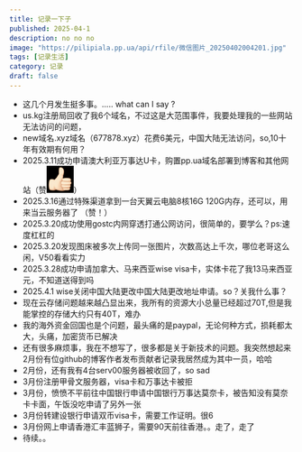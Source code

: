 ```yaml
---
title: 记录一下子
published: 2025-04-1
description: no no no 
image: "https://pilipiala.pp.ua/api/rfile/微信图片_20250402004201.jpg"
tags: [记录生活]
category: 记录
draft: false
---
```


- 这几个月发生挺多事。..... what can I say ?
- us.kg注册局回收了我6个域名，不过这是大范围事件，我要处理我的一些网站无法访问的问题，
- new域名.xyz域名（677878.xyz）花费6美元，中国大陆无法访问，so,10十年有效期有何用？
- 2025.3.11成功申请澳大利亚万事达U卡，购置pp.ua域名部署到博客和其他网站（赞![img.png](img.png)）
- 2025.3.16通过特殊渠道拿到一台天翼云电脑8核16G 120G内存，还可以，用来当云服务器了 （赞！）
- 2025.3.20成功使用gostc内网穿透打通公网访问，很简单的，要学么？ps:速度杠杠的
- 2025.3.20发现图床被多次上传同一张图片，次数高达上千次，哪位老哥这么闲，V50看看实力
- 2025.3.28成功申请加拿大、马来西亚wise visa卡，实体卡花了我13马来西亚元，不知道送得到吗
- 2025.4.1 wise关闭中国大陆更改中国大陆更改地址申请。so？关我什么事？
- 现在云存储问题越来越凸显出来，我所有的资源大小总量已经超过70T,但是我能掌控的存储大约只有40T，难办
- 我的海外资金回国也是个问题，最头痛的是paypal，无论何种方式，损耗都太大，头痛，加密货币已解决
- 还有很多麻烦事，我在不想写了，很多都是关于新技术的问题。我突然想起来2月份有位github的博客作者发布贡献者记录我居然成为其中一员，哈哈
- 2月份，还有我有4台serv00服务器被收回了，so sad
- 3月份注册甲骨文服务器，visa卡和万事达卡被拒
- 3月份，愤愤不平前往中国银行申请中国银行万事达莫奈卡，被告知没有莫奈卡卡面，午饭没吃申请了另外一张
- 3月份转建设银行申请双币visa卡，需要工作证明。很6
- 3月份网上申请香港汇丰蓝狮子，需要90天前往香港。。走了，走了
- 待续。。

